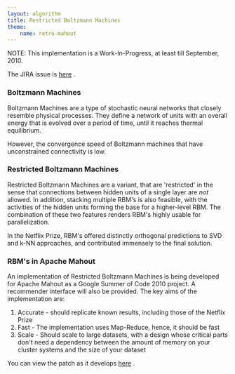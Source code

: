 ```yaml
---
layout: algorithm
title: Restricted Boltzmann Machines
theme:
    name: retro-mahout
---
```


NOTE: This implementation is a Work-In-Progress, at least till September,
2010. 

The JIRA issue is [here](https://issues.apache.org/jira/browse/MAHOUT-375)
. 

<a name="RestrictedBoltzmannMachines-BoltzmannMachines"></a>
### Boltzmann Machines
Boltzmann Machines are a type of stochastic neural networks that closely
resemble physical processes. They define a network of units with an overall
energy that is evolved over a period of time, until it reaches thermal
equilibrium. 

However, the convergence speed of Boltzmann machines that have
unconstrained connectivity is low.

<a name="RestrictedBoltzmannMachines-RestrictedBoltzmannMachines"></a>
### Restricted Boltzmann Machines
Restricted Boltzmann Machines are a variant, that are 'restricted' in the
sense that connections between hidden units of a single layer are _not_
allowed. In addition, stacking multiple RBM's is also feasible, with the
activities of the hidden units forming the base for a higher-level RBM. The
combination of these two features renders RBM's highly usable for
parallelization. 

In the Netflix Prize, RBM's offered distinctly orthogonal predictions to
SVD and k-NN approaches, and contributed immensely to the final solution.

<a name="RestrictedBoltzmannMachines-RBM'sinApacheMahout"></a>
### RBM's in Apache Mahout
An implementation of Restricted Boltzmann Machines is being developed for
Apache Mahout as a Google Summer of Code 2010 project. A recommender
interface will also be provided. The key aims of the implementation are:
1. Accurate - should replicate known results, including those of the Netflix
Prize
1. Fast - The implementation uses Map-Reduce, hence, it should be fast
1. Scale - Should scale to large datasets, with a design whose critical
parts don't need a dependency between the amount of memory on your cluster
systems and the size of your dataset

You can view the patch as it develops [here](http://github.com/sisirkoppaka/mahout-rbm/compare/trunk...rbm)
.
